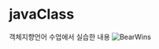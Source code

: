 # javaClass
객체지향언어 수업에서 실습한 내용
![BearWins](https://user-images.githubusercontent.com/87340601/168010095-d75b7f96-0ed6-4017-8168-e73398935f62.png)
